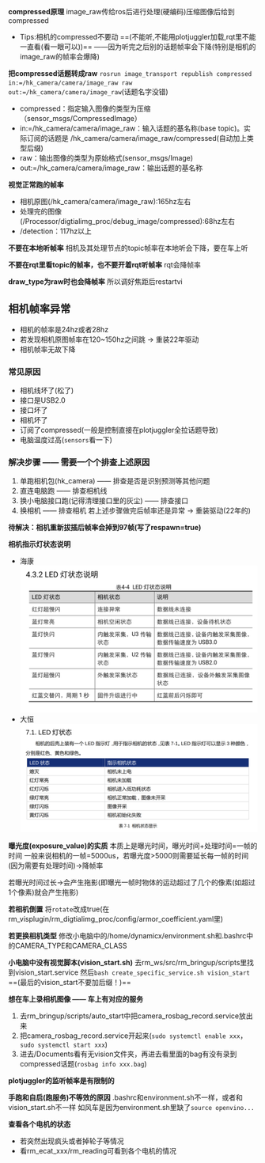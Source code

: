**compressed原理**
image_raw传给ros后进行处理(硬编码)压缩图像后给到compressed
* Tips:相机的compressed不要动 ==(不能听,不能用plotjuggler加载,rqt里不能一直看(看一眼可以))== ——因为听完之后别的话题帧率会下降(特别是相机的image_raw的帧率会爆降)

**把compressed话题转成raw**
`rosrun image_transport republish compressed in:=/hk_camera/camera/image_raw raw out:=/hk_camera/camera/image_raw`(话题名字没错)
* compressed：指定输入图像的类型为压缩（sensor_msgs/CompressedImage）
* in:=/hk_camera/camera/image_raw：输入话题的基名称(base topic)。实际订阅的话题是 /hk_camera/camera/image_raw/compressed(自动加上类型后缀) 
* raw：输出图像的类型为原始格式(sensor_msgs/Image)
* out:=/hk_camera/camera/image_raw：输出话题的基名称

**视觉正常跑的帧率**
* 相机原图(/hk_camera/camera/image_raw):165hz左右
* 处理完的图像(/Processor/digtialimg_proc/debug_image/compressed):68hz左右
* /detection：117hz以上

**不要在本地听帧率**
相机及其处理节点的topic帧率在本地听会下降，要在车上听

**不要在rqt里看topic的帧率，也不要开着rqt听帧率**
rqt会降帧率

**draw_type为raw时也会降帧率**
所以调好焦距后restartvi

## 相机帧率异常
* 相机的帧率是24hz或者28hz
* 若发现相机原图帧率在120~150hz之间跳 -> 重装22年驱动
* 相机帧率无故下降

### 常见原因
* 相机线坏了(松了)
* 接口是USB2.0
* 接口坏了
* 相机坏了
* 订阅了compressed(一般是控制直接在plotjuggler全拉话题导致)
* 电脑温度过高(`sensors`看一下)

### 解决步骤 —— 需要一个个排查上述原因
1. 单跑相机包(hk_camera) —— 排查是否是识别预测等其他问题
2. 直连电脑跑 —— 排查相机线
3. 换小电脑接口跑(记得清理接口里的灰尘) —— 排查接口
4. 换相机 —— 排查相机
若上述步骤做完后帧率还是异常 -> 重装驱动(22年的)

**待解决：相机重新拔插后帧率会掉到97帧(写了respawn=true)**

**相机指示灯状态说明**
* 海康
![alt text](../md中的图片/相机指示灯(海康).png)
* 大恒
![alt text](../md中的图片/相机指示灯(大恒).png)

**曝光度(exposure_value)的实质**
本质上是曝光时间，曝光时间+处理时间=一帧的时间
一般来说相机的一帧=5000us，若曝光度>5000则需要延长每一帧的时间(因为需要有处理时间)->降帧率

若曝光时间过长->会产生拖影(即曝光一帧时物体的运动超过了几个的像素(如超过1个像素)就会产生拖影)

**若相机倒置**
将`rotate`改成true(在rm_visplugin/rm_digtialimg_proc/config/armor_coefficient.yaml里)

**若更换相机类型**
修改小电脑中的/home/dynamicx/environment.sh和.bashrc中的CAMERA_TYPE和CAMERA_CLASS

**小电脑中没有视觉脚本(vision_start.sh)**
去rm_ws/src/rm_bringup/scripts里找到vision_start.service
然后`bash create_specific_service.sh vision_start` ==(最后的vision_start不要加后缀！)==

**想在车上录相机图像 —— 车上有对应的服务**
1. 去rm_bringup/scripts/auto_start中把camera_rosbag_record.service放出来
2. 把camera_rosbag_record.service开起来(`sudo systemctl enable xxx`，`sudo systemctl start xxx`)
3. 进去/Documents看有无vision文件夹，再进去看里面的bag有没有录到compressed话题(`rosbag info xxx.bag`)

**plotjuggler的监听帧率是有限制的**

**手跑和自启(跑服务)不等效的原因**
.bashrc和environment.sh不一样，或者和vision_start.sh不一样
如风车是因为environment.sh里缺了`source openvino...`

**查看各个电机的状态**
* 若突然出现疯头或者掉轮子等情况
* 看rm_ecat_xxx/rm_reading可看到各个电机的情况

